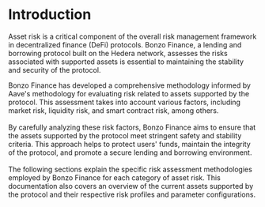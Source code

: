 # Introduction

Asset risk is a critical component of the overall risk management framework in decentralized finance (DeFi) protocols. Bonzo Finance, a lending and borrowing protocol built on the Hedera network, assesses the risks associated with supported assets is essential to maintaining the stability and security of the protocol.

Bonzo Finance has developed a comprehensive methodology informed by Aave's methodology for evaluating risk related to assets supported by the protocol. This assessment takes into account various factors, including market risk, liquidity risk, and smart contract risk, among others.\
\
By carefully analyzing these risk factors, Bonzo Finance aims to ensure that the assets supported by the protocol meet stringent safety and stability criteria. This approach helps to protect users' funds, maintain the integrity of the protocol, and promote a secure lending and borrowing environment.\
\
The following sections explain the specific risk assessment methodologies employed by Bonzo Finance for each category of asset risk. This documentation also covers an overview of the current assets supported by the protocol and their respective risk profiles and parameter configurations.
